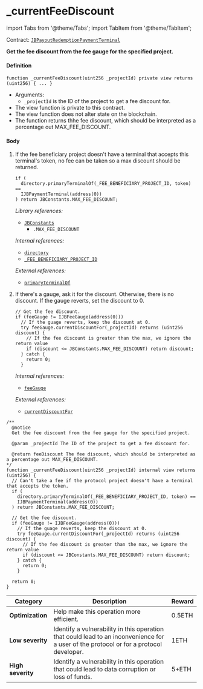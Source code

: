 # _currentFeeDiscount

import Tabs from '@theme/Tabs';
import TabItem from '@theme/TabItem';

Contract: [`JBPayoutRedemptionPaymentTerminal`](/docs/v4/deprecated/v3/deprecated/or-payment-terminals/or-abstract/jbpayoutredemptionpaymentterminal/README.md)​‌

<Tabs>
<TabItem value="Step by step" label="Step by step">

**Get the fee discount from the fee gauge for the specified project.**

#### Definition

```
function _currentFeeDiscount(uint256 _projectId) private view returns (uint256) { ... }
```

* Arguments:
  * `_projectId` is the ID of the project to get a fee discount for.
* The view function is private to this contract.
* The view function does not alter state on the blockchain.
* The function returns thhe fee discount, which should be interpreted as a percentage out MAX_FEE_DISCOUNT.

#### Body

1.  If the fee beneficiary project doesn't have a terminal that accepts this terminal's token, no fee can be taken so a max discount should be returned.

    ```
    if (
      directory.primaryTerminalOf(_FEE_BENEFICIARY_PROJECT_ID, token) ==
      IJBPaymentTerminal(address(0))
    ) return JBConstants.MAX_FEE_DISCOUNT;
    ```

    _Library references:_

    * [`JBConstants`](/docs/v4/deprecated/v3/api/libraries/jbconstants.md)
      * `.MAX_FEE_DISCOUNT`

    _Internal references:_

    * [`directory`](/docs/v4/deprecated/v3/deprecated/or-payment-terminals/or-abstract/jbpayoutredemptionpaymentterminal/properties/directory.md)
    * [`_FEE_BENEFICIARY_PROJECT_ID`](/docs/v4/deprecated/v3/deprecated/or-payment-terminals/or-abstract/jbpayoutredemptionpaymentterminal/properties/-_fee_beneficiary_project_id.md)

    _External references:_

    * [`primaryTerminalOf`](/docs/v4/deprecated/v3/api/contracts/jbdirectory/read/primaryterminalof.md)

2.  If there's a gauge, ask it for the discount. Otherwise, there is no discount. If the gauge reverts, set the discount to 0.

    ```
    // Get the fee discount.
    if (feeGauge != IJBFeeGauge(address(0)))
      // If the guage reverts, keep the discount at 0.
      try feeGauge.currentDiscountFor(_projectId) returns (uint256 discount) {
        // If the fee discount is greater than the max, we ignore the return value
        if (discount <= JBConstants.MAX_FEE_DISCOUNT) return discount;
      } catch {
        return 0;
      }
    ```

    _Internal references:_

    * [`feeGauge`](/docs/v4/deprecated/v3/deprecated/or-payment-terminals/or-abstract/jbpayoutredemptionpaymentterminal/properties/feegauge.md)

    _External references:_

    * [`currentDiscountFor`](/docs/v4/deprecated/v3/api/interfaces/ijbfeegauge.md)

</TabItem>

<TabItem value="Code" label="Code">

```
/**
  @notice
  Get the fee discount from the fee gauge for the specified project.

  @param _projectId The ID of the project to get a fee discount for.

  @return feeDiscount The fee discount, which should be interpreted as a percentage out MAX_FEE_DISCOUNT.
*/
function _currentFeeDiscount(uint256 _projectId) internal view returns (uint256) {
  // Can't take a fee if the protocol project doesn't have a terminal that accepts the token.
  if (
    directory.primaryTerminalOf(_FEE_BENEFICIARY_PROJECT_ID, token) ==
    IJBPaymentTerminal(address(0))
  ) return JBConstants.MAX_FEE_DISCOUNT;

  // Get the fee discount.
  if (feeGauge != IJBFeeGauge(address(0)))
    // If the guage reverts, keep the discount at 0.
    try feeGauge.currentDiscountFor(_projectId) returns (uint256 discount) {
      // If the fee discount is greater than the max, we ignore the return value
      if (discount <= JBConstants.MAX_FEE_DISCOUNT) return discount;
    } catch {
      return 0;
    }

  return 0;
}
```

</TabItem>

<TabItem value="Bug bounty" label="Bug bounty">

| Category          | Description                                                                                                                            | Reward |
| ----------------- | -------------------------------------------------------------------------------------------------------------------------------------- | ------ |
| **Optimization**  | Help make this operation more efficient.                                                                                               | 0.5ETH |
| **Low severity**  | Identify a vulnerability in this operation that could lead to an inconvenience for a user of the protocol or for a protocol developer. | 1ETH   |
| **High severity** | Identify a vulnerability in this operation that could lead to data corruption or loss of funds.                                        | 5+ETH  |

</TabItem>

</Tabs>


